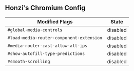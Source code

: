Honzi's Chromium Config
-----------------------

Modified Flags                           | State
-----------------------------------------|---------
`#global-media-controls`                 | disabled
`#load-media-router-component-extension` | disabled
`#media-router-cast-allow-all-ips`       | disabled
`#show-autofill-type-predictions`        | disabled
`#smooth-scrolling`                      | disabled
